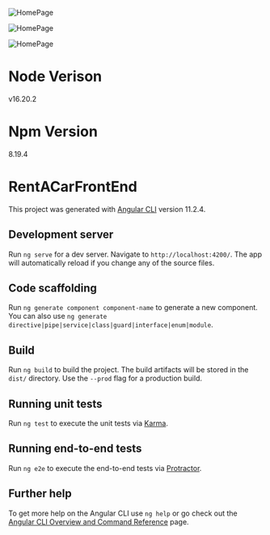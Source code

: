 ![HomePage](https://github.com/Samettkaya/RentA-Car-FrontEnd-Angular/blob/master/Readme-Images/HomePage.PNG)
<br> 


![HomePage](https://github.com/Samettkaya/RentA-Car-FrontEnd-Angular/blob/master/Readme-Images/HomePage2.PNG)
<br> 

![HomePage](https://github.com/Samettkaya/RentA-Car-FrontEnd-Angular/blob/master/Readme-Images/HomePage3.PNG)
<br> 

# Node Verison 
  
  v16.20.2

# Npm Version 
  8.19.4

# RentACarFrontEnd

This project was generated with [Angular CLI](https://github.com/angular/angular-cli) version 11.2.4.

## Development server

Run `ng serve` for a dev server. Navigate to `http://localhost:4200/`. The app will automatically reload if you change any of the source files.

## Code scaffolding

Run `ng generate component component-name` to generate a new component. You can also use `ng generate directive|pipe|service|class|guard|interface|enum|module`.

## Build

Run `ng build` to build the project. The build artifacts will be stored in the `dist/` directory. Use the `--prod` flag for a production build.

## Running unit tests

Run `ng test` to execute the unit tests via [Karma](https://karma-runner.github.io).

## Running end-to-end tests

Run `ng e2e` to execute the end-to-end tests via [Protractor](http://www.protractortest.org/).

## Further help

To get more help on the Angular CLI use `ng help` or go check out the [Angular CLI Overview and Command Reference](https://angular.io/cli) page.
